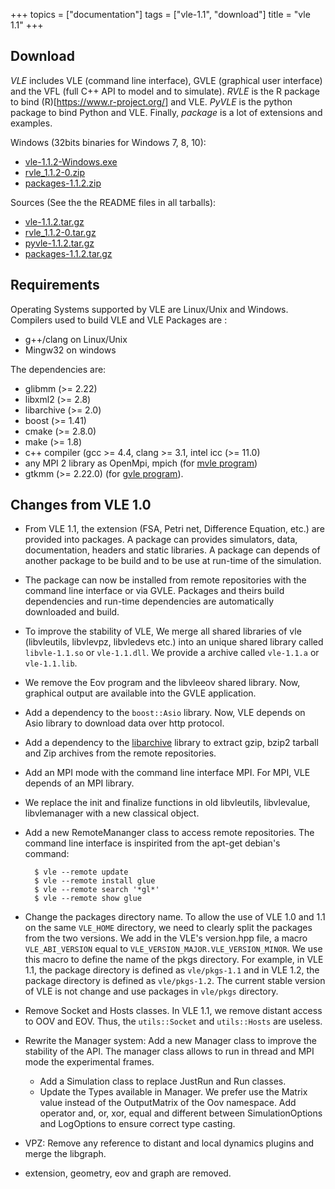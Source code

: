 +++
topics = ["documentation"]
tags = ["vle-1.1", "download"]
title = "vle 1.1"
+++

## Download

_VLE_ includes VLE (command line interface), GVLE (graphical user
interface) and the VFL (full C++ API to model and to simulate). _RVLE_
is the R package to bind (R)[https://www.r-project.org/] and
VLE. _PyVLE_ is the python package to bind Python and VLE. Finally,
_package_ is a lot of extensions and examples.

Windows (32bits binaries for Windows 7, 8, 10):

- [vle-1.1.2-Windows.exe](http://www.vle-project.org/pub/vle/1.1/1.1.2/vle-1.1.2-Windows.exe)
- [rvle_1.1.2-0.zip](http://www.vle-project.org/pub/vle/1.1/1.1.2/rvle_1.1.2-0.zip)
- [packages-1.1.2.zip](http://www.vle-project.org/pub/vle/1.1/1.1.2/packages-1.1.2.zip)

Sources (See the the README files in all tarballs):

* [vle-1.1.2.tar.gz](http://www.vle-project.org/pub/vle/1.1/1.1.2/vle-1.1.2.tar.gz)
* [rvle_1.1.2-0.tar.gz](http://www.vle-project.org/pub/vle/1.1/1.1.2/rvle_1.1.2-0.tar.gz)
* [pyvle-1.1.2.tar.gz](http://www.vle-project.org/pub/vle/1.1/1.1.2/pyvle-1.1.2.tar.gz)
* [packages-1.1.2.tar.gz](http://www.vle-project.org/pub/vle/1.1/1.1.2/packages-1.1.2.tar.gz)

## Requirements

Operating Systems supported by VLE are Linux/Unix and
Windows. Compilers used to build VLE and VLE Packages are :

* g++/clang on Linux/Unix
* Mingw32 on windows

The dependencies are:

* glibmm (>= 2.22)
* libxml2 (>= 2.8)
* libarchive (>= 2.0)
* boost (>= 1.41)
* cmake (>= 2.8.0)
* make (>= 1.8)
* c++ compiler (gcc >= 4.4, clang >= 3.1, intel icc (>= 11.0)
* any MPI 2 library as OpenMpi, mpich (for [mvle program](mvle))
* gtkmm (>= 2.22.0) (for [gvle program](gvle)).

## Changes from VLE 1.0

- From VLE 1.1, the extension (FSA, Petri net, Difference Equation,
  etc.) are provided into packages. A package can provides simulators,
  data, documentation, headers and static libraries. A package can
  depends of another package to be build and to be use at run-time of
  the simulation.
- The package can now be installed from remote repositories with the
  command line interface or via GVLE. Packages and theirs build
  dependencies and run-time dependencies are automatically downloaded
  and build.
- To improve the stability of VLE, We merge all shared libraries of
  vle (libvleutils, libvlevpz, libvledevs etc.) into an unique shared
  library called `libvle-1.1.so` or `vle-1.1.dll`. We provide a
  archive called `vle-1.1.a` or `vle-1.1.lib`.
- We remove the Eov program and the libvleeov shared library. Now,
  graphical output are available into the GVLE application.
- Add a dependency to the `boost::Asio` library. Now, VLE depends on
  Asio library to download data over http protocol.
- Add a dependency to the [libarchive](http://libarchive.github.com/)
  library to extract gzip, bzip2 tarball and Zip archives from the
  remote repositories.
- Add an MPI mode with the command line interface MPI. For MPI, VLE
  depends of an MPI library.
- We replace the init and finalize functions in old libvleutils,
  libvlevalue, libvlemanager with a new classical object.
- Add a new RemoteMananger class to access remote repositories. The
  command line interface is inspirited from the apt-get debian's
  command:

        $ vle --remote update
        $ vle --remote install glue
        $ vle --remote search '*gl*'
        $ vle --remote show glue

- Change the packages directory name. To allow the use of VLE 1.0 and
  1.1 on the same `VLE_HOME` directory, we need to clearly split the
  packages from the two versions. We add in the VLE's version.hpp
  file, a macro `VLE_ABI_VERSION` equal to
  `VLE_VERSION_MAJOR.VLE_VERSION_MINOR`. We use this macro to define
  the name of the pkgs directory. For example, in VLE 1.1, the package
  directory is defined as `vle/pkgs-1.1` and in VLE 1.2, the package
  directory is defined as `vle/pkgs-1.2`. The current stable version
  of VLE is not change and use packages in `vle/pkgs` directory.
- Remove Socket and Hosts classes. In VLE 1.1, we remove distant
  access to OOV and EOV. Thus, the `utils::Socket` and `utils::Hosts`
  are useless.
- Rewrite the Manager system: Add a new Manager class to improve the
  stability of the API. The manager class allows to run in thread and
  MPI mode the experimental frames.
  - Add a Simulation class to replace JustRun and Run classes.
  - Update the Types available in Manager. We prefer use the Matrix
    value instead of the OutputMatrix of the Oov namespace. Add
    operator and, or, xor, equal and different between
    SimulationOptions and LogOptions to ensure correct type casting.
- VPZ: Remove any reference to distant and local dynamics plugins and
  merge the libgraph.
- extension, geometry, eov and graph are removed.
